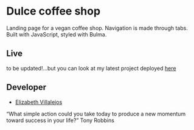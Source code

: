 # Dulce coffee shop

Landing page for a vegan coffee shop. Navigation is made through tabs.
Built with JavaScript, styled with Bulma.

## Live

to be updated!...but you can look at my latest project deployed [here](https://misselliev.github.io/js-library/)

## Developer

- [Elizabeth Villalejos](https://github.com/misselliev/)

“What simple action could you take today to produce a new momentum toward success in your life?” Tony Robbins

